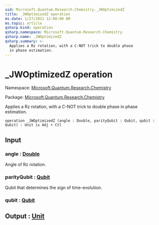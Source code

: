 ```yaml
---
uid: Microsoft.Quantum.Research.Chemistry._JWOptimizedZ
title: _JWOptimizedZ operation
ms.date: 1/27/2021 12:00:00 AM
ms.topic: article
qsharp.kind: operation
qsharp.namespace: Microsoft.Quantum.Research.Chemistry
qsharp.name: _JWOptimizedZ
qsharp.summary: >-
  Applies a Rz rotation, with a C-NOT trick to double phase
  in phase estimation.
---
```


# _JWOptimizedZ operation

Namespace: [Microsoft.Quantum.Research.Chemistry](xref:Microsoft.Quantum.Research.Chemistry)

Package: [Microsoft.Quantum.Research.Chemistry](https://nuget.org/packages/Microsoft.Quantum.Research.Chemistry)


Applies a Rz rotation, with a C-NOT trick to double phasein phase estimation.

```qsharp
operation _JWOptimizedZ (angle : Double, parityQubit : Qubit, qubit : Qubit) : Unit is Adj + Ctl
```


## Input

### angle : [Double](xref:microsoft.quantum.lang-ref.double)

Angle of Rz rotation.


### parityQubit : [Qubit](xref:microsoft.quantum.lang-ref.qubit)

Qubit that determines the sign of time-evolution.


### qubit : [Qubit](xref:microsoft.quantum.lang-ref.qubit)





## Output : [Unit](xref:microsoft.quantum.lang-ref.unit)

